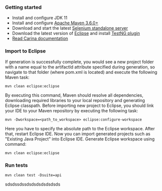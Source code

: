 ### Getting started

* Install and configure JDK 11
* Install and configure [Apache Maven 3.6.0+](http://maven.apache.org/)
* Download and start the latest [Selenium standalone server](http://www.seleniumhq.org/download/)
* Download the latest version of [Eclipse](http://www.eclipse.org/downloads/) and
  install [TestNG plugin](http://testng.org/doc/download.html)
* [Read Carina documentation](https://zebrunner.github.io/carina/)

### Import to Eclipse

If generation is successfully complete, you would see a new project folder with a name equal to the artifactId attribute
specified during generation, so navigate to that folder (where pom.xml is located) and execute the following Maven task:

```
mvn clean eclipse:eclipse
```

By executing this command, Maven should resolve all dependencies, downloading required libraries to your local
repository and generating Eclipse classpath. Before importing new project to Eclipse, you should link your IDE to your
Maven repository by executing the following task:

```
mvn -Dworkspace=<path_to_workspace> eclipse:configure-workspace
```

Here you have to specify the absolute path to the Eclipse workspace. After that, restart Eclipse IDE. Now you can import
generated projects such as "Existing Java Project" into Eclipse IDE.
Generate Eclipse workspace using command:

```
mvn clean eclipse:eclipse
```

### Run tests

```
mvn clean test -Dsuite=api
```

sdsdssdssdsdsdsdsdsdsds
